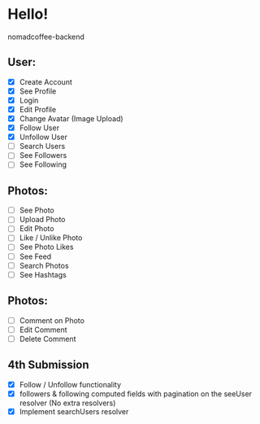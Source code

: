 # Hello!

nomadcoffee-backend

## User:

- [x] Create Account
- [x] See Profile
- [x] Login
- [x] Edit Profile
- [x] Change Avatar (Image Upload)
- [x] Follow User
- [x] Unfollow User
- [ ] Search Users
- [ ] See Followers
- [ ] See Following

## Photos:

- [ ] See Photo
- [ ] Upload Photo
- [ ] Edit Photo
- [ ] Like / Unlike Photo
- [ ] See Photo Likes
- [ ] See Feed
- [ ] Search Photos
- [ ] See Hashtags

## Photos:

- [ ] Comment on Photo
- [ ] Edit Comment
- [ ] Delete Comment

## 4th Submission

- [x] Follow / Unfollow functionality
- [x] followers & following computed fields with pagination on the seeUser resolver (No extra resolvers)
- [x] Implement searchUsers resolver
